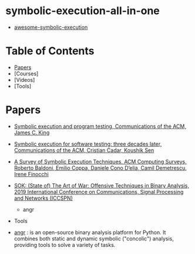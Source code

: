# symbolic-execution-all-in-one
* [awesome-symbolic-execution](https://github.com/ksluckow/awesome-symbolic-execution)
# Table of Contents
* [Papers](https://github.com/XD3an/symbolic-execution-all-in-one#Papers)
* [Courses]
* [Videos]
* [Tools]

# Papers
* [Symbolic execution and program testing, Communications of the ACM, James C. King](https://dl.acm.org/doi/10.1145/360248.360252)
* [Symbolic execution for software testing: three decades later, Communications of the ACM, Cristian Cadar, Koushik Sen](https://dl.acm.org/doi/10.1145/2408776.2408795)
* [A Survey of Symbolic Execution Techniques, ACM Computing Surveys, Roberto Baldoni, Emilio Coppa, Daniele Cono D’elia, Camil Demetrescu, Irene Finocchi](https://dl.acm.org/doi/10.1145/3182657)
* [SOK: (State of) The Art of War: Offensive Techniques in Binary Analysis, 2019 International Conference on Communications, Signal Processing and Networks (ICCSPN)](https://ieeexplore.ieee.org/document/7546500)
    * angr



* Tools
* [angr](https://angr.io/) : is an open-source binary analysis platform for Python. It combines both static and dynamic symbolic ("concolic") analysis, providing tools to solve a variety of tasks.

